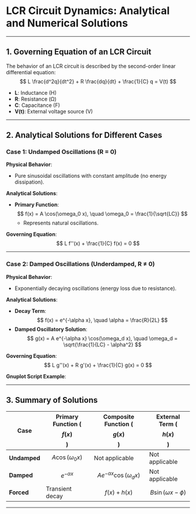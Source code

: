# LCR Circuit Dynamics: Analytical and Numerical Solutions  


---

## 1. Governing Equation of an LCR Circuit  
The behavior of an LCR circuit is described by the second-order linear differential equation:  
$$
L \frac{d^2q}{dt^2} + R \frac{dq}{dt} + \frac{1}{C} q = V(t)  
$$  
- **L**: Inductance (H)  
- **R**: Resistance (Ω)  
- **C**: Capacitance (F)  
- **V(t)**: External voltage source (V)  

---

## 2. Analytical Solutions for Different Cases  

### **Case 1: Undamped Oscillations (R = 0)**  
**Physical Behavior**:  
- Pure sinusoidal oscillations with constant amplitude (no energy dissipation).  

**Analytical Solutions**:  
- **Primary Function**:  
  $$ f(x) = A \cos(\omega_0 x), \quad \omega_0 = \frac{1}{\sqrt{LC}} $$  
  - Represents natural oscillations.  

**Governing Equation**:  
$$ L f''(x) + \frac{1}{C} f(x) = 0 $$  


---

### **Case 2: Damped Oscillations (Underdamped, R ≠ 0)**  
**Physical Behavior**:  
- Exponentially decaying oscillations (energy loss due to resistance).  

**Analytical Solutions**:  
- **Decay Term**:  
  $$ f(x) = e^{-\alpha x}, \quad \alpha = \frac{R}{2L} $$  
- **Damped Oscillatory Solution**:  
  $$ g(x) = A e^{-\alpha x} \cos(\omega_d x), \quad \omega_d = \sqrt{\frac{1}{LC} - \alpha^2} $$  

**Governing Equation**:  
$$ L g''(x) + R g'(x) + \frac{1}{C} g(x) = 0 $$  

**Gnuplot Script Example**:  

---

## 3. Summary of Solutions  

| Case          | Primary Function ($$ f(x) $$)     | Composite Function ($$ g(x) $$)   | External Term ($$ h(x) $$)    |  
|---------------|------------------------------------|-----------------------------------|-------------------------------|  
| **Undamped**  | $$ A \cos(\omega_0 x) $$          | Not applicable                   | Not applicable               |  
| **Damped**    | $$ e^{-\alpha x} $$               | $$ A e^{-\alpha x}\cos(\omega_d x) $$ | Not applicable               |  
| **Forced**    | Transient decay                    | $$ f(x) + h(x) $$                | $$ B \sin(\omega x - \phi) $$ |  

---


